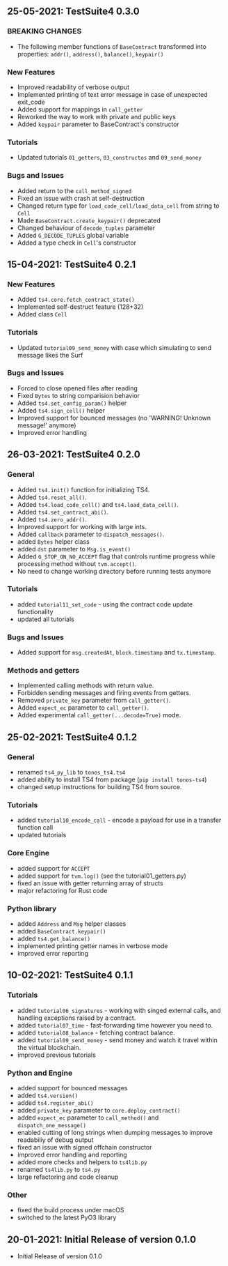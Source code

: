 ## 25-05-2021: TestSuite4 0.3.0

### BREAKING CHANGES

- The following member functions of `BaseContract` transformed
  into properties: `addr()`, `address()`, `balance()`, `keypair()`

### New Features

- Improved readability of verbose output
- Implemented printing of text error message in case of unexpected exit_code
- Added support for mappings in `call_getter`
- Reworked the way to work with private and public keys
- Added `keypair` parameter to BaseContract's constructor

### Tutorials

- Updated tutorials `01_getters`, `03_constructos` and `09_send_money`

### Bugs and Issues

- Added return to the `call_method_signed`
- Fixed an issue with crash at self-destruction
- Changed return type for `load_code_cell/load_data_cell` from string to `Cell`
- Made `BaseContract.create_keypair()` deprecated
- Changed behaviour of `decode_tuples` parameter
- Added `G_DECODE_TUPLES` global variable
- Added a type check in `Cell`'s constructor


## 15-04-2021: TestSuite4 0.2.1

### New Features

  - Added `ts4.core.fetch_contract_state()`
  - Implemented self-destruct feature (128+32)
  - Added class `Cell`

### Tutorials

  - Updated `tutorial09_send_money` with case which simulating to send message likes the Surf

### Bugs and Issues

  - Forced to close opened files after reading
  - Fixed `Bytes` to string comparision behavior
  - Added `ts4.set_config_param()` helper
  - Added `ts4.sign_cell()` helper
  - Improved support for bounced messages (no 'WARNING! Unknown message!' anymore)
  - Improved error handling

## 26-03-2021: TestSuite4 0.2.0

### General

- Added `ts4.init()` function for initializing TS4.
- Added `ts4.reset_all()`.
- Added `ts4.load_code_cell()` and `ts4.load_data_cell()`.
- Added `ts4.set_contract_abi()`.
- Added `ts4.zero_addr()`.
- Improved support for working with large ints.
- Added `callback` parameter to `dispatch_messages()`.
- added `Bytes` helper class
- added `dst` parameter to `Msg.is_event()`
- Added `G_STOP_ON_NO_ACCEPT` flag that controls runtime progress
  while processing method without `tvm.accept()`.
- No need to change working directory before running tests anymore

### Tutorials

- added `tutorial11_set_code` - using the contract code update functionality
- updated all tutorials

### Bugs and Issues

- Added support for `msg.createdAt`, `block.timestamp` and `tx.timestamp`.

### Methods and getters

- Implemented calling methods with return value.
- Forbidden sending messages and firing events from getters.
- Removed `private_key` parameter from `call_getter()`.
- Added `expect_ec` parameter to `call_getter()`.
- Added experimental `call_getter(...decode=True)` mode.


## 25-02-2021: TestSuite4 0.1.2

### General

- renamed `ts4_py_lib` to `tonos_ts4.ts4`
- added ability to install TS4 from package (`pip install tonos-ts4`)
- changed setup instructions for building TS4 from source.

### Tutorials

- added `tutorial10_encode_call` - encode a payload for use in a transfer function call
- updated tutorials

### Core Engine

- added support for `ACCEPT`
- added support for `tvm.log()` (see the tutorial01_getters.py)
- fixed an issue with getter returning array of structs
- major refactoring for Rust code

### Python library

- added `Address` and `Msg` helper classes
- added `BaseContract.keypair()`
- added `ts4.get_balance()`
- implemented printing getter names in verbose mode
- improved error reporting


## 10-02-2021: TestSuite4 0.1.1

### Tutorials

- added `tutorial06_signatures` - working with singed external calls,
  and handling exceptions raised by a contract.
- added `tutorial07_time` - fast-forwarding time however you need to.
- added `tutorial08_balance` - fetching contract balance.
- added `tutorial09_send_money` - send money and watch it travel within the virtual blockchain.
- improved previous tutorials

### Python and Engine

- added support for bounced messages
- added `ts4.version()`
- added `ts4.register_abi()`
- added `private_key` parameter to `core.deploy_contract()`
- added `expect_ec` parameter to `call_method()` and `dispatch_one_message()`
- enabled cutting of long strings when dumping messages to improve readabiliy of debug output
- fixed an issue with signed offchain constructor
- improved error handling and reporting
- added more checks and helpers to `ts4lib.py`
- renamed `ts4lib.py` to `ts4.py`
- large refactoring and code cleanup

### Other

- fixed the build process under macOS
- switched to the latest PyO3 library


## 20-01-2021: Initial Release of version 0.1.0

- Initial Release of version 0.1.0
